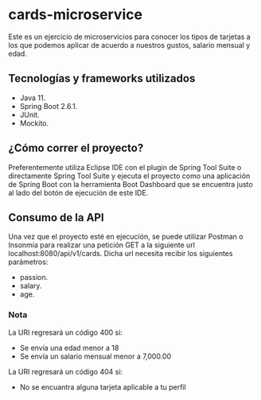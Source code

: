 # cards-microservice

Este es un ejercicio de microservicios para conocer los tipos de tarjetas a los que podemos aplicar de acuerdo a nuestros
gustos, salario mensual y edad.


## Tecnologías y frameworks utilizados

- Java 11.
- Spring Boot 2.6.1.
- JUnit.
- Mockito.

## ¿Cómo correr el proyecto?

Preferentemente utiliza Eclipse IDE con el plugin de Spring Tool Suite o directamente Spring Tool Suite
y ejecuta el proyecto como una aplicación de Spring Boot con la herramienta Boot Dashboard que se encuentra
justo al lado del botón de ejecución de este IDE.

## Consumo de la API

Una vez que el proyecto esté en ejecución, se puede utilizar Postman o Insonmia para realizar una petición GET a la siguiente url localhost:8080/api/v1/cards. Dicha url necesita recibir los siguientes parámetros:

- passion.
- salary.
- age.

### Nota

La URI regresará un código 400 si:

- Se envía una edad menor a 18
- Se envía un salario mensual menor a 7,000.00

La URI regresará un código 404 si:

- No se encuantra alguna tarjeta aplicable a tu perfil


